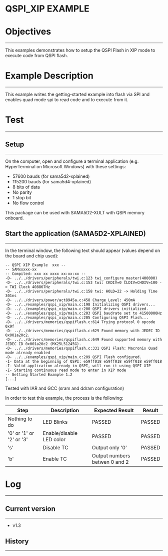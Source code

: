 QSPI_XIP EXAMPLE
================

# Objectives
------------
This examples demonstrates how to setup the QSPI Flash in XIP mode to execute
code from QSPI flash.

# Example Description
---------------------
This example writes the getting-started example into flash via SPI and enables quad
mode spi to read code and to execute from it.

# Test
------
## Setup
--------
On the computer, open and configure a terminal application
(e.g. HyperTerminal on Microsoft Windows) with these settings:
 - 57600 bauds (for sama5d2-xplained)
 - 115200 bauds (for sama5d4-xplained)
 - 8 bits of data
 - No parity
 - 1 stop bit
 - No flow control

This package can be used with SAMA5D2-XULT with QSPI memory onboard.

## Start the application (SAMA5D2-XPLAINED)
-------------------------------------------
In the terminal window, the following text should appear (values depend on the
board and chip used):
```
-- QSPI XIP Example  xxx --
-- SAMxxxxx-xx
-- Compiled: xxx xx xxxx xx:xx:xx --
-D- ../../drivers/peripherals/twi.c:123 twi_configure_master(400000)
-D- ../../drivers/peripherals/twi.c:153 twi: CKDIV=0 CLDIV=CHDIV=100 -> TWI Clock 408867Hz
-D- ../../drivers/peripherals/twi.c:158 twi: HOLD=22 -> Holding Time 301ns
-D- ../../drivers/power/act8945a.c:458 Charge Level: 450mA
-D- ../../examples/qspi_xip/main.c:198 Initializing QSPI drivers...
-D- ../../examples/qspi_xip/main.c:200 QSPI drivers initialized.
-D- ../../examples/qspi_xip/main.c:203 QSPI baudrate set to 41500000Hz
-D- ../../examples/qspi_xip/main.c:205 Configuring QSPI Flash...
-D- ../../drivers/memories/qspiflash.c:614 Trying protocol 0 opcode 0x9f
-D- ../../drivers/memories/qspiflash.c:629 Found memory with JEDEC ID 0x001a20c2.
-D- ../../drivers/memories/qspiflash.c:649 Found supported memory with JEDEC ID 0x001a20c2 (MX25L51245G).
-D- ../../drivers/memories/qspiflash.c:331 QSPI Flash: Macronix Quad mode already enabled
-D- ../../examples/qspi_xip/main.c:209 QSPI Flash configured.
-I- Data at the beginning of QSPI: e59ff018 e59ff018 e59ff018 e59ff018
-I- Valid application already in QSPI, will run it using QSPI XIP
-I- Starting continuous read mode to enter in XIP mode
-- Getting Started Example 1.2
[...]
```

Tested with IAR and GCC (sram and ddram configuration)

In order to test this example, the process is the following:

Step | Description | Expected Result | Result
-----|-------------|-----------------|-------
Nothing to do | LED Blinks | PASSED | PASSED
'0' or '1' or '2' or '3' | Enable/disable LED color | PASSED | PASSED
's' | Disable TC | Output only '0' | PASSED
'b' | Enable TC | Output numbers betwen 0 and 2 | PASSED


# Log
-----
## Current version
------------------
 - v1.3

## History
----------
